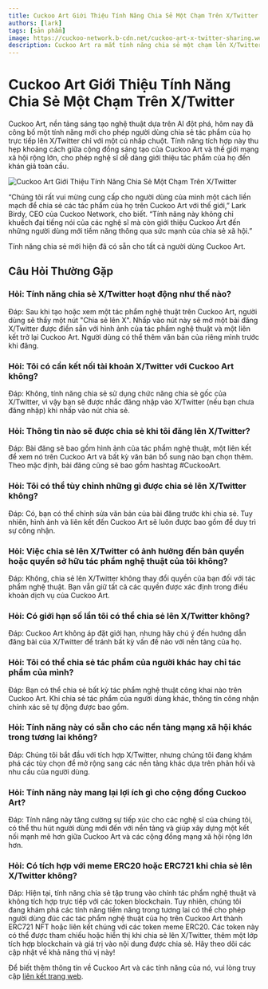 ```yaml
---
title: Cuckoo Art Giới Thiệu Tính Năng Chia Sẻ Một Chạm Trên X/Twitter
authors: [lark]
tags: [sản phẩm]
image: https://cuckoo-network.b-cdn.net/cuckoo-art-x-twitter-sharing.webp
description: Cuckoo Art ra mắt tính năng chia sẻ một chạm lên X/Twitter, cho phép các nghệ sĩ giới thiệu tác phẩm nghệ thuật do AI tạo ra trên toàn cầu. Tính năng này kết nối sáng tạo và mạng xã hội, mở rộng tầm ảnh hưởng và sự tham gia của cộng đồng.
---
```


# Cuckoo Art Giới Thiệu Tính Năng Chia Sẻ Một Chạm Trên X/Twitter

Cuckoo Art, nền tảng sáng tạo nghệ thuật dựa trên AI đột phá, hôm nay đã công bố một tính năng mới cho phép người dùng chia sẻ tác phẩm của họ trực tiếp lên X/Twitter chỉ với một cú nhấp chuột. Tính năng tích hợp này thu hẹp khoảng cách giữa cộng đồng sáng tạo của Cuckoo Art và thế giới mạng xã hội rộng lớn, cho phép nghệ sĩ dễ dàng giới thiệu tác phẩm của họ đến khán giả toàn cầu.

![Cuckoo Art Giới Thiệu Tính Năng Chia Sẻ Một Chạm Trên X/Twitter](https://cuckoo-network.b-cdn.net/cuckoo-art-x-twitter-sharing.webp "Cuckoo Art Giới Thiệu Tính Năng Chia Sẻ Một Chạm Trên X/Twitter")

“Chúng tôi rất vui mừng cung cấp cho người dùng của mình một cách liền mạch để chia sẻ các tác phẩm của họ trên Cuckoo Art với thế giới,” Lark Birdy, CEO của Cuckoo Network, cho biết. “Tính năng này không chỉ khuếch đại tiếng nói của các nghệ sĩ mà còn giới thiệu Cuckoo Art đến những người dùng mới tiềm năng thông qua sức mạnh của chia sẻ xã hội.”

Tính năng chia sẻ mới hiện đã có sẵn cho tất cả người dùng Cuckoo Art.

## Câu Hỏi Thường Gặp

### Hỏi: Tính năng chia sẻ X/Twitter hoạt động như thế nào?

Đáp: Sau khi tạo hoặc xem một tác phẩm nghệ thuật trên Cuckoo Art, người dùng sẽ thấy một nút "Chia sẻ lên X". Nhấp vào nút này sẽ mở một bài đăng X/Twitter được điền sẵn với hình ảnh của tác phẩm nghệ thuật và một liên kết trở lại Cuckoo Art. Người dùng có thể thêm văn bản của riêng mình trước khi đăng.

### Hỏi: Tôi có cần kết nối tài khoản X/Twitter với Cuckoo Art không?

Đáp: Không, tính năng chia sẻ sử dụng chức năng chia sẻ gốc của X/Twitter, vì vậy bạn sẽ được nhắc đăng nhập vào X/Twitter (nếu bạn chưa đăng nhập) khi nhấp vào nút chia sẻ.

### Hỏi: Thông tin nào sẽ được chia sẻ khi tôi đăng lên X/Twitter?

Đáp: Bài đăng sẽ bao gồm hình ảnh của tác phẩm nghệ thuật, một liên kết để xem nó trên Cuckoo Art và bất kỳ văn bản bổ sung nào bạn chọn thêm. Theo mặc định, bài đăng cũng sẽ bao gồm hashtag #CuckooArt.

### Hỏi: Tôi có thể tùy chỉnh những gì được chia sẻ lên X/Twitter không?

Đáp: Có, bạn có thể chỉnh sửa văn bản của bài đăng trước khi chia sẻ. Tuy nhiên, hình ảnh và liên kết đến Cuckoo Art sẽ luôn được bao gồm để duy trì sự công nhận.

### Hỏi: Việc chia sẻ lên X/Twitter có ảnh hưởng đến bản quyền hoặc quyền sở hữu tác phẩm nghệ thuật của tôi không?

Đáp: Không, chia sẻ lên X/Twitter không thay đổi quyền của bạn đối với tác phẩm nghệ thuật. Bạn vẫn giữ tất cả các quyền được xác định trong điều khoản dịch vụ của Cuckoo Art.

### Hỏi: Có giới hạn số lần tôi có thể chia sẻ lên X/Twitter không?

Đáp: Cuckoo Art không áp đặt giới hạn, nhưng hãy chú ý đến hướng dẫn đăng bài của X/Twitter để tránh bất kỳ vấn đề nào với nền tảng của họ.

### Hỏi: Tôi có thể chia sẻ tác phẩm của người khác hay chỉ tác phẩm của mình?

Đáp: Bạn có thể chia sẻ bất kỳ tác phẩm nghệ thuật công khai nào trên Cuckoo Art. Khi chia sẻ tác phẩm của người dùng khác, thông tin công nhận chính xác sẽ tự động được bao gồm.

### Hỏi: Tính năng này có sẵn cho các nền tảng mạng xã hội khác trong tương lai không?

Đáp: Chúng tôi bắt đầu với tích hợp X/Twitter, nhưng chúng tôi đang khám phá các tùy chọn để mở rộng sang các nền tảng khác dựa trên phản hồi và nhu cầu của người dùng.

### Hỏi: Tính năng này mang lại lợi ích gì cho cộng đồng Cuckoo Art?

Đáp: Tính năng này tăng cường sự tiếp xúc cho các nghệ sĩ của chúng tôi, có thể thu hút người dùng mới đến với nền tảng và giúp xây dựng một kết nối mạnh mẽ hơn giữa Cuckoo Art và các cộng đồng mạng xã hội rộng lớn hơn.

### Hỏi: Có tích hợp với meme ERC20 hoặc ERC721 khi chia sẻ lên X/Twitter không?

Đáp: Hiện tại, tính năng chia sẻ tập trung vào chính tác phẩm nghệ thuật và không tích hợp trực tiếp với các token blockchain. Tuy nhiên, chúng tôi đang khám phá các tính năng tiềm năng trong tương lai có thể cho phép người dùng đúc các tác phẩm nghệ thuật của họ trên Cuckoo Art thành ERC721 NFT hoặc liên kết chúng với các token meme ERC20. Các token này có thể được tham chiếu hoặc hiển thị khi chia sẻ lên X/Twitter, thêm một lớp tích hợp blockchain và giá trị vào nội dung được chia sẻ. Hãy theo dõi các cập nhật về khả năng thú vị này!

Để biết thêm thông tin về Cuckoo Art và các tính năng của nó, vui lòng truy cập [liên kết trang web](https://cuckoo.network/portal/art/).
